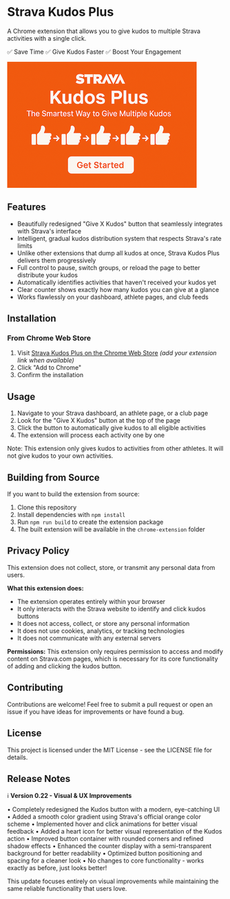 # Strava Kudos Plus

A Chrome extension that allows you to give kudos to multiple Strava activities with a single click.

✅ Save Time
✅ Give Kudos Faster
✅ Boost Your Engagement

![Strava Kudos Plus](images/StravaKudosTile.png)

## Features

- ⁠Beautifully redesigned "Give X Kudos" button that seamlessly integrates with Strava's interface
- ⁠Intelligent, gradual kudos distribution system that respects Strava's rate limits
- ⁠Unlike other extensions that dump all kudos at once, Strava Kudos Plus delivers them progressively
- ⁠Full control to pause, switch groups, or reload the page to better distribute your kudos
- ⁠Automatically identifies activities that haven't received your kudos yet
- ⁠Clear counter shows exactly how many kudos you can give at a glance
- ⁠Works flawlessly on your dashboard, athlete pages, and club feeds

## Installation

### From Chrome Web Store
1. Visit [Strava Kudos Plus on the Chrome Web Store](#) *(add your extension link when available)*
2. Click "Add to Chrome"
3. Confirm the installation

## Usage

1. Navigate to your Strava dashboard, an athlete page, or a club page
2. Look for the "Give X Kudos" button at the top of the page
3. Click the button to automatically give kudos to all eligible activities
4. The extension will process each activity one by one

Note: This extension only gives kudos to activities from other athletes. It will not give kudos to your own activities.

## Building from Source

If you want to build the extension from source:

1. Clone this repository
2. Install dependencies with `npm install`
3. Run `npm run build` to create the extension package
4. The built extension will be available in the `chrome-extension` folder

## Privacy Policy

This extension does not collect, store, or transmit any personal data from users.

**What this extension does:**
- The extension operates entirely within your browser
- It only interacts with the Strava website to identify and click kudos buttons
- It does not access, collect, or store any personal information
- It does not use cookies, analytics, or tracking technologies
- It does not communicate with any external servers

**Permissions:**
This extension only requires permission to access and modify content on Strava.com pages, which is necessary for its core functionality of adding and clicking the kudos button.

## Contributing

Contributions are welcome! Feel free to submit a pull request or open an issue if you have ideas for improvements or have found a bug.

## License

This project is licensed under the MIT License - see the LICENSE file for details.

## Release Notes

ℹ️ **Version 0.22 - Visual & UX Improvements**

•⁠  ⁠Completely redesigned the Kudos button with a modern, eye-catching UI
•⁠  ⁠Added a smooth color gradient using Strava's official orange color scheme
•⁠  ⁠Implemented hover and click animations for better visual feedback
•⁠  ⁠Added a heart icon for better visual representation of the Kudos action
•⁠  ⁠Improved button container with rounded corners and refined shadow effects
•⁠  ⁠Enhanced the counter display with a semi-transparent background for better readability
•⁠  ⁠Optimized button positioning and spacing for a cleaner look
•⁠  ⁠No changes to core functionality - works exactly as before, just looks better!

This update focuses entirely on visual improvements while maintaining the same reliable functionality that users love.
